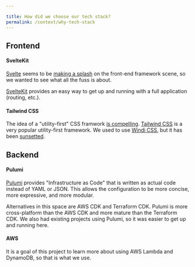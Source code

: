 ```yaml
---

title: How did we choose our tech stack?
permalink: /context/why-tech-stack
---
```


## Frontend

#### SvelteKit

[Svelte](svelte.dev/) seems to be [making a splash](https://2021.stateofjs.com/en-US/libraries/front-end-frameworks) on the front-end framework scene, so we wanted to see what all the fuss is about.

[SvelteKit](https://kit.svelte.dev/) provides an easy way to get up and running with a full application (routing, etc.).

#### Tailwind CSS

The idea of a "utility-first" CSS framwork [is compelling](https://adamwathan.me/css-utility-classes-and-separation-of-concerns/). [Tailwind CSS](https://tailwindcss.com/) is a very popular utility-first framework. We used to use [Windi CSS](https://windicss.org/), but it has been [sunsetted](https://windicss.org/posts/sunsetting.html).

## Backend

#### Pulumi

[Pulumi](https://www.pulumi.com/) provides "Infrastructure as Code" that is written as actual code instead of YAML or JSON. This allows the configuration to be more concise, more expressive, and more modular.

Alternatives in this space are AWS CDK and Terraform CDK. Pulumi is more cross-platform than the AWS CDK and more mature than the Terraform CDK. We also had existing projects using Pulumi, so it was easier to get up and running here.

#### AWS

It is a goal of this project to learn more about using AWS Lambda and DynamoDB, so that is what we use.
